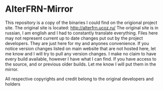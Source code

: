 # AlterFRN-Mirror

This repository is a copy of the binaries I could find on the origional project site.
The original site is located: http://alterfrn.ucoz.ru/
The original site is in russian, I am english and I had to constantly translate everything.
Files here may not represent current up to date changes put out by the project developers.
They are just here for my and anyones convenience.
If you notice version changes listed on main website that are not hosted here, let me know and I will try to pull any version changes.
I make no claim to have every build available, however I have what I can find.
If you have access to the source, and or previous older builds. Let me know I will put them in the mirror.

All respective copyrights and credit belong to the original developers and holders

